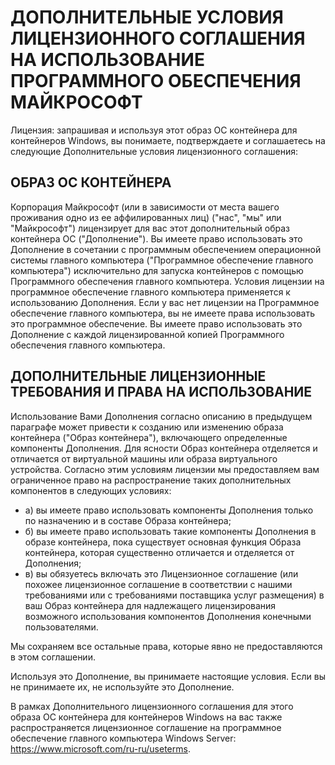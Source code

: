 
# ДОПОЛНИТЕЛЬНЫЕ УСЛОВИЯ ЛИЦЕНЗИОННОГО СОГЛАШЕНИЯ НА ИСПОЛЬЗОВАНИЕ ПРОГРАММНОГО ОБЕСПЕЧЕНИЯ МАЙКРОСОФТ

Лицензия: запрашивая и используя этот образ ОС контейнера для контейнеров Windows, вы понимаете, подтверждаете и соглашаетесь на следующие Дополнительные условия лицензионного соглашения:

## ОБРАЗ ОС КОНТЕЙНЕРА 

Корпорация Майкрософт (или в зависимости от места вашего проживания одно из ее аффилированных лиц) ("нас", "мы" или "Майкрософт") лицензирует для вас этот дополнительный образ контейнера ОС ("Дополнение"). Вы имеете право использовать это Дополнение в сочетании с программным обеспечением операционной системы главного компьютера ("Программное обеспечение главного компьютера") исключительно для запуска контейнеров с помощью Программного обеспечения главного компьютера.  Условия лицензии на программное обеспечение главного компьютера применяется к использованию Дополнения. Если у вас нет лицензии на Программное обеспечение главного компьютера, вы не имеете права использовать это программное обеспечение. Вы имеете право использовать это Дополнение с каждой лицензированной копией Программного обеспечения главного компьютера.

## ДОПОЛНИТЕЛЬНЫЕ ЛИЦЕНЗИОННЫЕ ТРЕБОВАНИЯ И ПРАВА НА ИСПОЛЬЗОВАНИЕ 

Использование Вами Дополнения согласно описанию в предыдущем параграфе может привести к созданию или изменению образа контейнера ("Образ контейнера"), включающего определенные компоненты Дополнения. Для ясности Образ контейнера отделяется и отличается от виртуальной машины или образа виртуального устройства.  Согласно этим условиям лицензии мы предоставляем вам ограниченное право на распространение таких дополнительных компонентов в следующих условиях:

  - а) вы имеете право использовать компоненты Дополнения только по назначению и в составе Образа контейнера;
  - б) вы имеете право использовать такие компоненты Дополнения в образе контейнера, пока существует основная функция Образа контейнера, которая существенно отличается и отделяется от Дополнения; 
  - в) вы обязуетесь включать это Лицензионное соглашение (или похожее лицензионное соглашение в соответствии с нашими требованиями или с требованиями поставщика услуг размещения) в ваш Образ контейнера для надлежащего лицензирования возможного использования компонентов Дополнения конечными пользователями.

Мы сохраняем все остальные права, которые явно не предоставляются в этом соглашении.

Используя это Дополнение, вы принимаете настоящие условия. Если вы не принимаете их, не используйте это Дополнение.

В рамках Дополнительного лицензионного соглашения для этого образа ОС контейнера для контейнеров Windows на вас также распространяется лицензионное соглашение на программное обеспечение главного компьютера Windows Server: https://www.microsoft.com/ru-ru/useterms.  
